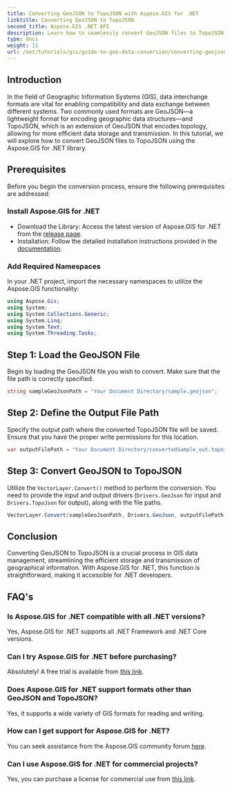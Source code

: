 ```yaml
---
title: Converting GeoJSON to TopoJSON with Aspose.GIS for .NET
linktitle: Converting GeoJSON to TopoJSON
second_title: Aspose.GIS .NET API
description: Learn how to seamlessly convert GeoJSON files to TopoJSON format using the powerful Aspose.GIS for .NET library. This step-by-step tutorial covers everything from installation to execution.
type: docs
weight: 11
url: /net/tutorials/gis/guide-to-geo-data-conversion/converting-geojson-to-topojson/
---
```

## Introduction

In the field of Geographic Information Systems (GIS), data interchange formats are vital for enabling compatibility and data exchange between different systems. Two commonly used formats are GeoJSON—a lightweight format for encoding geographic data structures—and TopoJSON, which is an extension of GeoJSON that encodes topology, allowing for more efficient data storage and transmission. In this tutorial, we will explore how to convert GeoJSON files to TopoJSON using the Aspose.GIS for .NET library.

## Prerequisites

Before you begin the conversion process, ensure the following prerequisites are addressed:

### Install Aspose.GIS for .NET

- Download the Library: Access the latest version of Aspose.GIS for .NET from the [release page](https://releases.aspose.com/gis/net/).
- Installation: Follow the detailed installation instructions provided in the [documentation](https://reference.aspose.com/gis/net/).

### Add Required Namespaces

In your .NET project, import the necessary namespaces to utilize the Aspose.GIS functionality:

```csharp
using Aspose.Gis;
using System;
using System.Collections.Generic;
using System.Linq;
using System.Text;
using System.Threading.Tasks;
```

## Step 1: Load the GeoJSON File

Begin by loading the GeoJSON file you wish to convert. Make sure that the file path is correctly specified.

```csharp
string sampleGeoJsonPath = "Your Document Directory/sample.geojson";
```

## Step 2: Define the Output File Path

Specify the output path where the converted TopoJSON file will be saved. Ensure that you have the proper write permissions for this location.

```csharp
var outputFilePath = "Your Document Directory/convertedSample_out.topojson";
```

## Step 3: Convert GeoJSON to TopoJSON

Utilize the `VectorLayer.Convert()` method to perform the conversion. You need to provide the input and output drivers (`Drivers.GeoJson` for input and `Drivers.TopoJson` for output), along with the file paths.

```csharp
VectorLayer.Convert(sampleGeoJsonPath, Drivers.GeoJson, outputFilePath, Drivers.TopoJson);
```

## Conclusion

Converting GeoJSON to TopoJSON is a crucial process in GIS data management, streamlining the efficient storage and transmission of geographical information. With Aspose.GIS for .NET, this function is straightforward, making it accessible for .NET developers.

## FAQ's

### Is Aspose.GIS for .NET compatible with all .NET versions?

Yes, Aspose.GIS for .NET supports all .NET Framework and .NET Core versions.

### Can I try Aspose.GIS for .NET before purchasing?

Absolutely! A free trial is available from [this link](https://releases.aspose.com/).

### Does Aspose.GIS for .NET support formats other than GeoJSON and TopoJSON?

Yes, it supports a wide variety of GIS formats for reading and writing.

### How can I get support for Aspose.GIS for .NET?

You can seek assistance from the Aspose.GIS community forum [here](https://forum.aspose.com/c/gis/33).

### Can I use Aspose.GIS for .NET for commercial projects?

Yes, you can purchase a license for commercial use from [this link](https://purchase.conholdate.com/buy).

